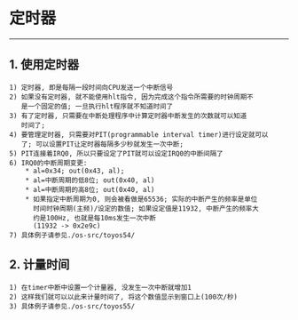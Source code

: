 # **定时器** #
***


## **1. 使用定时器** ##
    1) 定时器, 即是每隔一段时间向CPU发送一个中断信号
    2) 如果没有定时器, 就不能使用hlt指令, 因为完成这个指令所需要的时钟周期不
       是一个固定的值; 一旦执行hlt程序就不知道时间了
    3) 有了定时器, 只需要在中断处理程序中计算定时器中断发生的次数就可以知道
       时间了;
    4) 要管理定时器, 只需要对PIT(programmable interval timer)进行设定就可以
       了; 可以设置PIT让定时器每隔多少秒就发生一次中断; 
    5) PIT连接着IRQ0, 所以只要设定了PIT就可以设定IRQ0的中断间隔了
    6) IRQ0的中断周期变更:
        * al=0x34; out(0x43, al);
        * al=中断周期的低8位; out(0x40, al)
        * al=中断周期的高8位; out(0x40, al)
        * 如果指定中断周期为0, 则会被看做是65536; 实际的中断产生的频率是单位
          时间时钟周期(主频)/设定的数值; 如果设定值是11932, 中断产生的频率大
          约是100Hz, 也就是每10ms发生一次中断
          (11932 -> 0x2e9c)
    7) 具体例子请参见./os-src/toyos54/


## **2. 计量时间** ##
    1) 在timer中断中设置一个计量器, 没发生一次中断就增加1 
    2) 这样我们就可以以此来计量时间了, 将这个数值显示到窗口上(100次/秒)
    3) 具体例子请参见./os-src/toyos55/
